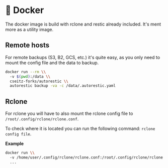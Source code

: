 # 🐳 Docker

The docker image is build with rclone and restic already included. It's ment more as a utility image.

## Remote hosts

For remote backups (S3, B2, GCS, etc.) it's quite easy, as you only need to mount the config file and the data to backup.

```bash
docker run --rm \\
  -v $(pwd):/data \\
  cseitz-forks/autorestic \\
  autorestic backup -va -c /data/.autorestic.yaml
```

## Rclone

For rclone you will have to also mount the rclone config file to `/root/.config/rclone/rclone.conf`.

To check where it is located you can run the following command: `rclone config file`.

**Example**

```bash
docker run \\
  -v /home/user/.config/rclone/rclone.conf:/root/.config/rclone/rclone.conf:ro \\
  ...
```
